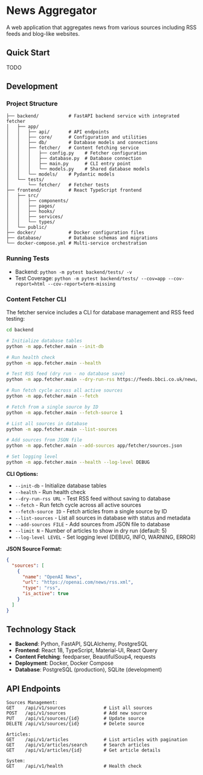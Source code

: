 # News Aggregator

A web application that aggregates news from various sources including RSS feeds and blog-like websites.

## Quick Start

TODO

## Development

### Project Structure

```
├── backend/           # FastAPI backend service with integrated fetcher
│   ├── app/
│   │   ├── api/       # API endpoints
│   │   ├── core/      # Configuration and utilities
│   │   ├── db/        # Database models and connections
│   │   ├── fetcher/   # Content fetching service
│   │   │   ├── config.py    # Fetcher configuration
│   │   │   ├── database.py  # Database connection
│   │   │   ├── main.py      # CLI entry point
│   │   │   └── models.py    # Shared database models
│   │   └── models/    # Pydantic models
│   └── tests/
│       └── fetcher/   # Fetcher tests
├── frontend/          # React TypeScript frontend
│   ├── src/
│   │   ├── components/
│   │   ├── pages/
│   │   ├── hooks/
│   │   ├── services/
│   │   └── types/
│   └── public/
├── docker/            # Docker configuration files
├── database/          # Database schemas and migrations
└── docker-compose.yml # Multi-service orchestration
```

### Running Tests

* Backend: `python -m pytest backend/tests/ -v`
* Test Coverage: `python -m pytest backend/tests/ --cov=app --cov-report=html --cov-report=term-missing`

### Content Fetcher CLI

The fetcher service includes a CLI for database management and RSS feed testing:

```bash
cd backend

# Initialize database tables
python -m app.fetcher.main --init-db

# Run health check
python -m app.fetcher.main --health

# Test RSS feed (dry run - no database save)
python -m app.fetcher.main --dry-run-rss https://feeds.bbci.co.uk/news/rss.xml --limit 5

# Run fetch cycle across all active sources
python -m app.fetcher.main --fetch

# Fetch from a single source by ID
python -m app.fetcher.main --fetch-source 1

# List all sources in database
python -m app.fetcher.main --list-sources

# Add sources from JSON file
python -m app.fetcher.main --add-sources app/fetcher/sources.json

# Set logging level
python -m app.fetcher.main --health --log-level DEBUG
```

**CLI Options:**
- `--init-db` - Initialize database tables
- `--health` - Run health check
- `--dry-run-rss URL` - Test RSS feed without saving to database
- `--fetch` - Run fetch cycle across all active sources
- `--fetch-source ID` - Fetch articles from a single source by ID
- `--list-sources` - List all sources in database with status and metadata
- `--add-sources FILE` - Add sources from JSON file to database
- `--limit N` - Number of articles to show in dry run (default: 5)
- `--log-level LEVEL` - Set logging level (DEBUG, INFO, WARNING, ERROR)

**JSON Source Format:**
```json
{
  "sources": [
    {
      "name": "OpenAI News",
      "url": "https://openai.com/news/rss.xml",
      "type": "rss",
      "is_active": true
    }
  ]
}
```

## Technology Stack

- **Backend**: Python, FastAPI, SQLAlchemy, PostgreSQL
- **Frontend**: React 18, TypeScript, Material-UI, React Query
- **Content Fetching**: feedparser, BeautifulSoup4, requests
- **Deployment**: Docker, Docker Compose
- **Database**: PostgreSQL (production), SQLite (development)

## API Endpoints

```
Sources Management:
GET    /api/v1/sources              # List all sources
POST   /api/v1/sources              # Add new source
PUT    /api/v1/sources/{id}         # Update source
DELETE /api/v1/sources/{id}         # Delete source

Articles:
GET    /api/v1/articles             # List articles with pagination
GET    /api/v1/articles/search      # Search articles
GET    /api/v1/articles/{id}        # Get article details

System:
GET    /api/v1/health               # Health check
```